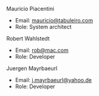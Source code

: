 Mauricio Piacentini
- Email: mauricio@tabuleiro.com
- Role: System architect

Robert Wahlstedt
- Email: rob@mac.com
- Role: Developer

Juergen Mayrbaeurl
- Email: j.mayrbaeurl@yahoo.de
- Role: Developer